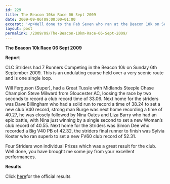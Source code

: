 ```yaml
---
id: 229
title: The Beacon 10km Race 06 Sept 2009
date: 2009-09-06T09:00:00+01:00
excerpt: '<p>Well done to the Fab Seven who ran at the Beacon 10k on September 6th. See how they got on by clicking on report below. Brendan Ward, Club Chairman The Beacon 10k 06 Sept 2009 Photos Report Results</p>'
layout: post
permalink: /2009/09/The-Beacon-10km-Race-06-Sept-2009/
---
```

**The Beacon 10k Race 06 Sept 2009**

**<a name="Report"><a name="Report"></a>Report</a>**</p> 

CLC Striders had 7 Runners Competing in the Beacon 10k on Sunday 6th September 2009. This is an undulating course held over a very scenic route and is one single loop.

Will Ferguson (Super), had a Great Tussle with Midlands Steeple Chase Champion Steve Milward from Gloucester AC, loosing the race by two seconds to record a club record time of 33.06. Next home for the striders was Dave Billingham who had a solid run to record a time of 38.24 to set a new club V40 record, strong man Burge was next home recording a time of 40.27, he was closely followed by Nina Oates and Liza Barry who had an epic battle, with Nina just winning by a single second to set a new Woman&#8217;s club record of 40.55. Next home for the Striders was Simon Dee who recorded a Big V40 PB of 42.32, the striders final runner to finish was Sylvia Koster who ran superb to set a new FV60 club record of 52.31.

Four Striders won individual Prizes which was a great result for the club. Well done, you have brought me some joy from your excellent performances.

**<a name="Theresults"></a><a name="The" results=""></a>Results**

Click <a href="http://www.clcstriders-runningclub.co.uk/documents/Beacon10kRaceResults2009_000.pdf" target="_blank" rel="nofollow">here</a>for the official results

<map name="100109w.jpg">
  <area shape="RECT" coords="677,27,696,48" alt="Race Winner" />
  
  <area shape="RECT" coords="379,28,393,45" alt="Sarah Greef" />
  
  <area shape="RECT" coords="354,28,368,46" alt="Rachel Vines" />
  
  <area shape="RECT" coords="303,28,318,46" alt="Anna Maughan" />
  
  <area shape="RECT" coords="206,28,220,46" alt="Dawn Addinall" />
  
  <area shape="RECT" coords="86,28,103,46" alt="Alex Evans" />
</map>

<map name="100109m.jpg">
  <area shape="RECT" coords="63,31,76,45" alt="Clive Scott" />
  
  <area shape="RECT" coords="112,32,121,44" alt="Paul Davies" />
  
  <area shape="RECT" coords="118,32,129,43" alt="Paul Stonuary" />
  
  <area shape="RECT" coords="223,29,236,47" alt="James Gibbs" />
  
  <area shape="RECT" coords="255,29,264,42" alt="David Smeath" />
  
  <area shape="RECT" coords="263,28,272,43" alt="Chris Hale" />
  
  <area shape="RECT" coords="275,31,288,45" alt="Rob Shute" />
  
  <area shape="RECT" coords="308,31,321,45" alt="Billy Bradshaw" />
  
  <area shape="RECT" coords="582,29,594,46" alt="Will Ferguson" />
  
  <area shape="RECT" coords="680,30,694,45" alt="Race Winner" />
</map>